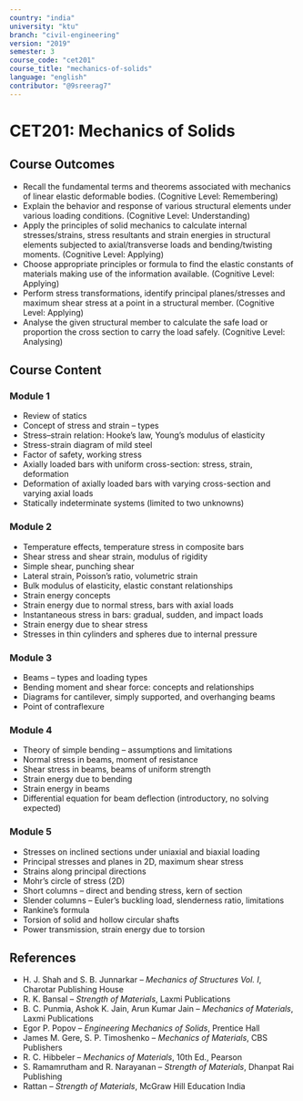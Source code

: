 ```yaml
---
country: "india"
university: "ktu"
branch: "civil-engineering"
version: "2019"
semester: 3
course_code: "cet201"
course_title: "mechanics-of-solids"
language: "english"
contributor: "@9sreerag7"
---
```


# CET201: Mechanics of Solids

## Course Outcomes

* Recall the fundamental terms and theorems associated with mechanics of linear elastic deformable bodies. (Cognitive Level: Remembering)  
* Explain the behavior and response of various structural elements under various loading conditions. (Cognitive Level: Understanding)  
* Apply the principles of solid mechanics to calculate internal stresses/strains, stress resultants and strain energies in structural elements subjected to axial/transverse loads and bending/twisting moments. (Cognitive Level: Applying)  
* Choose appropriate principles or formula to find the elastic constants of materials making use of the information available. (Cognitive Level: Applying)  
* Perform stress transformations, identify principal planes/stresses and maximum shear stress at a point in a structural member. (Cognitive Level: Applying)  
* Analyse the given structural member to calculate the safe load or proportion the cross section to carry the load safely. (Cognitive Level: Analysing)  

## Course Content

### Module 1

* Review of statics  
* Concept of stress and strain – types  
* Stress–strain relation: Hooke’s law, Young’s modulus of elasticity  
* Stress-strain diagram of mild steel  
* Factor of safety, working stress  
* Axially loaded bars with uniform cross-section: stress, strain, deformation  
* Deformation of axially loaded bars with varying cross-section and varying axial loads  
* Statically indeterminate systems (limited to two unknowns)  

### Module 2

* Temperature effects, temperature stress in composite bars  
* Shear stress and shear strain, modulus of rigidity  
* Simple shear, punching shear  
* Lateral strain, Poisson’s ratio, volumetric strain  
* Bulk modulus of elasticity, elastic constant relationships  
* Strain energy concepts  
* Strain energy due to normal stress, bars with axial loads  
* Instantaneous stress in bars: gradual, sudden, and impact loads  
* Strain energy due to shear stress  
* Stresses in thin cylinders and spheres due to internal pressure  

### Module 3

* Beams – types and loading types  
* Bending moment and shear force: concepts and relationships  
* Diagrams for cantilever, simply supported, and overhanging beams  
* Point of contraflexure  

### Module 4

* Theory of simple bending – assumptions and limitations  
* Normal stress in beams, moment of resistance  
* Shear stress in beams, beams of uniform strength  
* Strain energy due to bending  
* Strain energy in beams  
* Differential equation for beam deflection (introductory, no solving expected)  

### Module 5

* Stresses on inclined sections under uniaxial and biaxial loading  
* Principal stresses and planes in 2D, maximum shear stress  
* Strains along principal directions  
* Mohr’s circle of stress (2D)  
* Short columns – direct and bending stress, kern of section  
* Slender columns – Euler’s buckling load, slenderness ratio, limitations  
* Rankine’s formula  
* Torsion of solid and hollow circular shafts  
* Power transmission, strain energy due to torsion  

## References

* H. J. Shah and S. B. Junnarkar – *Mechanics of Structures Vol. I*, Charotar Publishing House  
* R. K. Bansal – *Strength of Materials*, Laxmi Publications  
* B. C. Punmia, Ashok K. Jain, Arun Kumar Jain – *Mechanics of Materials*, Laxmi Publications  
* Egor P. Popov – *Engineering Mechanics of Solids*, Prentice Hall  
* James M. Gere, S. P. Timoshenko – *Mechanics of Materials*, CBS Publishers  
* R. C. Hibbeler – *Mechanics of Materials*, 10th Ed., Pearson  
* S. Ramamrutham and R. Narayanan – *Strength of Materials*, Dhanpat Rai Publishing  
* Rattan – *Strength of Materials*, McGraw Hill Education India  
